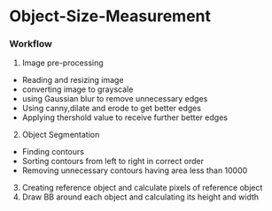 # Object-Size-Measurement

### Workflow
1. Image pre-processing
  
* Reading and resizing image
* converting image to grayscale
* using Gaussian blur to remove unnecessary edges
* Using canny,dilate and erode to get better edges
* Applying thershold value to receive further better edges

2. Object Segmentation

* Finding contours
* Sorting contours from left to right in correct order
* Removing unnecessary contours having area less than 10000

3. Creating reference object and calculate pixels of reference object
4. Draw BB around each object and calculating its height and width
